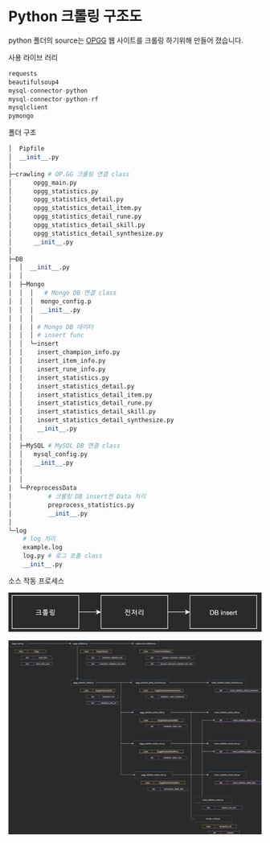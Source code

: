 # Python 크롤링 구조도

python 폴더의 source는 [OPGG](https://www.op.gg/) 웹 사이트를 크롤링 하기위해 만들어 졌습니다.

사용 라이브 러리

```python
requests
beautifulsoup4
mysql-connector-python
mysql-connector-python-rf
mysqlclient
pymongo
```

폴더 구조

```python
│  Pipfile
│  __init__.py
│
├─crawling # OP.GG 크롤링 연결 class
│      opgg_main.py
│      opgg_statistics.py
│      opgg_statistics_detail.py
│      opgg_statistics_detail_item.py
│      opgg_statistics_detail_rune.py
│      opgg_statistics_detail_skill.py
│      opgg_statistics_detail_synthesize.py
│      __init__.py
│
├─DB
│  │  __init__.py
│  │
│  ├─Mongo 
│  │  │   # Mongo DB 연결 class
│  │  │  mongo_config.p
│  │  │  __init__.py
│  │  │
│  │  │ # Mongo DB 데이터
│  │  │ # insert func
│  │  └─insert
│  │    insert_champion_info.py
│  │    insert_item_info.py
│  │    insert_rune_info.py
│  │    insert_statistics.py
│  │    insert_statistics_detail.py
│  │    insert_statistics_detail_item.py
│  │    insert_statistics_detail_rune.py
│  │    insert_statistics_detail_skill.py
│  │    insert_statistics_detail_synthesize.py
│  │    __init__.py
│  │
│  ├─MySQL # MySQL DB 연결 class
│  │   mysql_config.py
│  │   __init__.py
│  │ 
│  │
│  └─PreprocessData
│          # 크롤링 DB insert전 Data 처리
│          preprocess_statistics.py
│          __init__.py
│
└─log
    # log 처리
    example.log
    log.py # 로그 호출 class
    __init__.py
```

소스 작동 프로세스

![READMEimg/Untitled.png](READMEimg/Untitled.png)

![READMEimg/source.png](READMEimg/source.png)